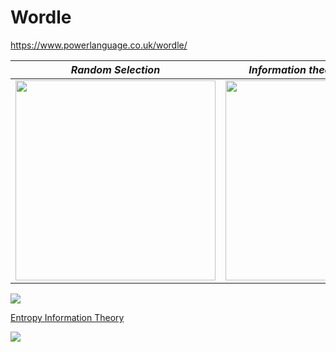 # Wordle
https://www.powerlanguage.co.uk/wordle/

|*Random Selection*|*Information theory (3 seconds)*|*Information theory (30 seconds)*|
|:--:|:--:|:--:|
|<img src="https://github.com/supercatex/Wordle/blob/master/res/random_selection.png" width="320">|<img src="https://github.com/supercatex/Wordle/blob/master/res/information_theory_3s.png" width="320">|<img src="https://github.com/supercatex/Wordle/blob/master/res/information_theory_30s.png" width="320">|

<img src="https://github.com/supercatex/Wordle/blob/master/res/compare.png">

<p><a href="https://en.wikipedia.org/wiki/Entropy_(information_theory)">Entropy Information Theory</a></p>
<img src="https://wikimedia.org/api/rest_v1/media/math/render/svg/bfe3616dee43f6287d4a4e2a557de8d48ad24926">
